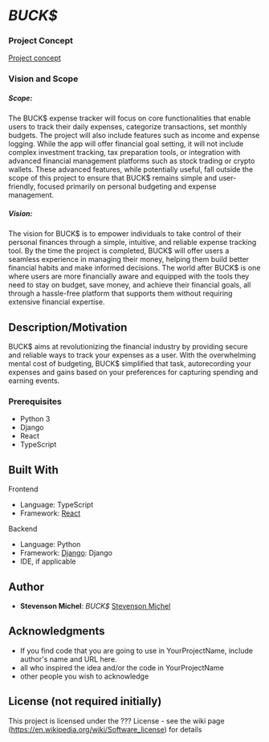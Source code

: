 # *BUCK$*


### Project Concept
[Project concept](concept.md)


### Vision and Scope

##### Scope:
The BUCK$ expense tracker will focus on core functionalities that enable users to track their daily expenses, categorize transactions, set monthly budgets. The project will also include features such as income and expense logging. While the app will offer financial goal setting, it will not include complex investment tracking, tax preparation tools, or integration with advanced financial management platforms such as stock trading or crypto wallets. These advanced features, while potentially useful, fall outside the scope of this project to ensure that BUCK$ remains simple and user-friendly, focused primarily on personal budgeting and expense management.

##### Vision:
The vision for BUCK$ is to empower individuals to take control of their personal finances through a simple, intuitive, and reliable expense tracking tool. By the time the project is completed, BUCK$ will offer users a seamless experience in managing their money, helping them build better financial habits and make informed decisions. The world after BUCK$ is one where users are more financially aware and equipped with the tools they need to stay on budget, save money, and achieve their financial goals, all through a hassle-free platform that supports them without requiring extensive financial expertise.


## Description/Motivation

BUCK$ aims at revolutionizing the financial industry by providing secure and reliable ways to track your expenses as a user. With the overwhelming mental cost of budgeting, BUCK$ simplified that task, autorecording your expenses and gains based on your preferences for capturing spending and earning events. 

### Prerequisites

- Python 3
- Django
- React
- TypeScript

## Built With

Frontend 
- Language: TypeScript
- Framework: [React](https://github.com/facebook/react)

Backend 
- Language: Python
- Framework: [Django](https://github.com/django/django): Django
- IDE, if applicable

## Author

- **Stevenson Michel**: *BUCK$* [Stevenson Michel](https://github.com/stevensonmichel)

## Acknowledgments

- If you find code that you are going to use in YourProjectName, include author's name and URL here.
- all who inspired the idea and/or the code in YourProjectName
- other people you wish to acknowledge

## License (not required initially)

This project is licensed under the ??? License - see the wiki page (https://en.wikipedia.org/wiki/Software_license) for details

